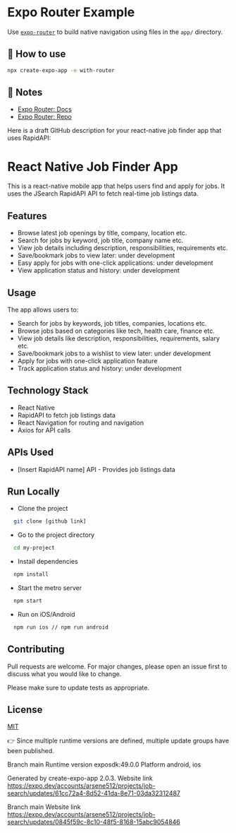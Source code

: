 # Expo Router Example

Use [`expo-router`](https://expo.github.io/router) to build native navigation using files in the `app/` directory.

## 🚀 How to use

```sh
npx create-expo-app -e with-router
```

## 📝 Notes

- [Expo Router: Docs](https://expo.github.io/router)
- [Expo Router: Repo](https://github.com/expo/router)

Here is a draft GitHub description for your react-native job finder app that uses RapidAPI:

# React Native Job Finder App

This is a react-native mobile app that helps users find and apply for jobs. It uses the JSearch RapidAPI API to fetch real-time job listings data.

## Features

- Browse latest job openings by title, company, location etc.
- Search for jobs by keyword, job title, company name etc.
- View job details including description, responsibilities, requirements etc.
- Save/bookmark jobs to view later: under development
- Easy apply for jobs with one-click applications: under development
- View application status and history: under development

## Usage

The app allows users to:

- Search for jobs by keywords, job titles, companies, locations etc.
- Browse jobs based on categories like tech, health care, finance etc.
- View job details like description, responsibilities, requirements, salary etc.
- Save/bookmark jobs to a wishlist to view later: under development
- Apply for jobs with one-click application feature
- Track application status and history: under development

## Technology Stack

- React Native
- RapidAPI to fetch job listings data
- React Navigation for routing and navigation
- Axios for API calls

## APIs Used

- [Insert RapidAPI name] API - Provides job listings data

## Run Locally

- Clone the project

```bash
  git clone [github link]
```

- Go to the project directory

```bash
  cd my-project
```

- Install dependencies

```bash
  npm install
```

- Start the metro server

```bash
  npm start
```

- Run on iOS/Android

```bash
  npm run ios // npm run android
```

## Contributing

Pull requests are welcome. For major changes, please open an issue first to discuss what you would like to change.

Please make sure to update tests as appropriate.

## License

[MIT](https://choosealicense.com/licenses/mit/)

👉 Since multiple runtime versions are defined, multiple update groups have been published.

Branch main
Runtime version exposdk:49.0.0
Platform android, ios

Generated by create-expo-app 2.0.3.
Website link https://expo.dev/accounts/arsene512/projects/job-search/updates/61cc72a4-8d52-41da-8e71-03da32312487

Branch main
Website link https://expo.dev/accounts/arsene512/projects/job-search/updates/0845f59c-8c10-48f5-8168-15abc9054846
